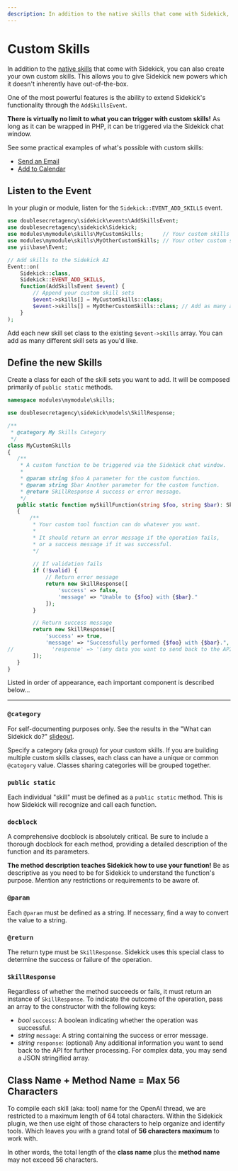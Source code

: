 ```yaml
---
description: In addition to the native skills that come with Sidekick, you can also create your own custom skills.
---
```


# Custom Skills

In addition to the [native skills](/native-skills/) that come with Sidekick, you can also create your own custom skills. This allows you to give Sidekick new powers which it doesn't inherently have out-of-the-box.

One of the most powerful features is the ability to extend Sidekick's functionality through the `AddSkillsEvent`.

**There is virtually no limit to what you can trigger with custom skills!** As long as it can be wrapped in PHP, it can be triggered via the Sidekick chat window.

See some practical examples of what's possible with custom skills:

- [Send an Email](/custom-skills/examples/send-an-email)
- [Add to Calendar](/custom-skills/examples/add-to-calendar)

## Listen to the Event

In your plugin or module, listen for the `Sidekick::EVENT_ADD_SKILLS` event.

```php
use doublesecretagency\sidekick\events\AddSkillsEvent;
use doublesecretagency\sidekick\Sidekick;
use modules\mymodule\skills\MyCustomSkills;      // Your custom skills
use modules\mymodule\skills\MyOtherCustomSkills; // Your other custom skills
use yii\base\Event;

// Add skills to the Sidekick AI
Event::on(
    Sidekick::class,
    Sidekick::EVENT_ADD_SKILLS,
    function(AddSkillsEvent $event) {
        // Append your custom skill sets
        $event->skills[] = MyCustomSkills::class;
        $event->skills[] = MyOtherCustomSkills::class; // Add as many as you want
    }
);
```

Add each new skill set class to the existing `$event->skills` array. You can add as many different skill sets as you'd like.

## Define the new Skills

Create a class for each of the skill sets you want to add. It will be composed primarily of `public static` methods.

```php
namespace modules\mymodule\skills;

use doublesecretagency\sidekick\models\SkillResponse;

/**
 * @category My Skills Category
 */
class MyCustomSkills
{
   /**
    * A custom function to be triggered via the Sidekick chat window.
    *
    * @param string $foo A parameter for the custom function.
    * @param string $bar Another parameter for the custom function.
    * @return SkillResponse A success or error message.
    */
   public static function mySkillFunction(string $foo, string $bar): SkillResponse
   {
       /**
        * Your custom tool function can do whatever you want.
        * 
        * It should return an error message if the operation fails,
        * or a success message if it was successful.
        */
       
        // If validation fails
        if (!$valid) {
            // Return error message
            return new SkillResponse([
                'success' => false,
                'message' => "Unable to {$foo} with {$bar}."
            ]);
        }

        // Return success message
        return new SkillResponse([
            'success' => true,
            'message' => "Successfully performed {$foo} with {$bar}.",
//            'response' => '(any data you want to send back to the API for further processing)'
        ]);
   }
}
```

Listed in order of appearance, each important component is described below...

---

### `@category`

For self-documenting purposes only. See the results in the "What can Sidekick do?" [slideout](/native-skills/).

Specify a category (aka group) for your custom skills. If you are building multiple custom skills classes, each class can have a unique or common `@category` value. Classes sharing categories will be grouped together.

### `public static`

Each individual "skill" must be defined as a `public static` method. This is how Sidekick will recognize and call each function.

### `docblock`

A comprehensive docblock is absolutely critical. Be sure to include a thorough docblock for each method, providing a detailed description of the function and its parameters.

**The method description teaches Sidekick how to use your function!** Be as descriptive as you need to be for Sidekick to understand the function's purpose. Mention any restrictions or requirements to be aware of.

### `@param`

Each `@param` must be defined as a string. If necessary, find a way to convert the value to a string.

### `@return`

The return type must be `SkillResponse`. Sidekick uses this special class to determine the success or failure of the operation.

### `SkillResponse`

Regardless of whether the method succeeds or fails, it must return an instance of `SkillResponse`. To indicate the outcome of the operation, pass an array to the constructor with the following keys:

- _bool_ `success`: A boolean indicating whether the operation was successful.
- _string_ `message`: A string containing the success or error message.
- _string_ `response`: (optional) Any additional information you want to send back to the API for further processing. For complex data, you may send a JSON stringified array.

## Class Name + Method Name = Max 56 Characters

To compile each skill (aka: tool) name for the OpenAI thread, we are restricted to a maximum length of 64 total characters. Within the Sidekick plugin, we then use eight of those characters to help organize and identify tools. Which leaves you with a grand total of **56 characters maximum** to work with.

In other words, the total length of the **class name** plus the **method name** may not exceed 56 characters.
